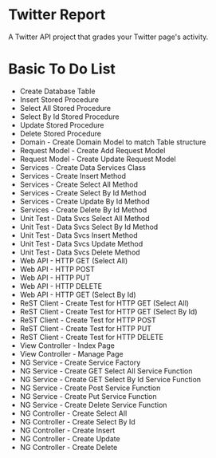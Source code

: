 # Twitter Report
A Twitter API project that grades your Twitter page's activity.

# Basic To Do List
- Create Database Table
- Insert Stored Procedure
- Select All Stored Procedure
- Select By Id Stored Procedure
- Update Stored Procedure
- Delete Stored Procedure
- Domain - Create Domain Model to match Table structure
- Request Model - Create Add Request Model
- Request Model - Create Update Request Model
- Services - Create Data Services Class
- Services - Create Insert Method
- Services - Create Select All Method
- Services - Create Select By Id Method
- Services - Create Update By Id Method
- Services - Create Delete By Id Method
- Unit Test - Data Svcs Select All Method
- Unit Test - Data Svcs Select By Id Method
- Unit Test - Data Svcs Insert Method
- Unit Test - Data Svcs Update Method
- Unit Test - Data Svcs Delete Method
- Web API - HTTP GET (Select All)
- Web API - HTTP POST
- Web API - HTTP PUT
- Web API - HTTP DELETE
- Web API - HTTP GET (Select By Id)
- ReST Client - Create Test for HTTP GET (Select All)
- ReST Client - Create Test for HTTP GET (Select By Id)
- ReST Client - Create Test for HTTP POST
- ReST Client - Create Test for HTTP PUT
- ReST Client - Create Test for HTTP DELETE
- View Controller - Index Page
- View Controller - Manage Page
- NG Service - Create Service Factory
- NG Service - Create GET Select All Service Function
- NG Service - Create GET Select By Id Service Function
- NG Service - Create Post Service Function
- NG Service - Create Put Service Function
- NG Service - Create Delete Service Function
- NG Controller - Create Select All
- NG Controller - Create Select By Id
- NG Controller - Create Insert
- NG Controller - Create Update
- NG Controller - Create Delete
